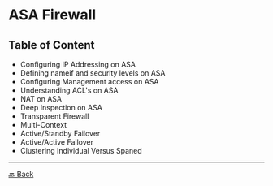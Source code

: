 # ASA Firewall

## Table of Content

* Configuring IP Addressing on ASA
* Defining nameif and security levels on ASA
* Configuring Management access on ASA
* Understanding ACL's on ASA
* NAT on ASA
* Deep Inspection on ASA
* Transparent Firewall
* Multi-Context
* Active/Standby Failover
* Active/Active Failover
* Clustering Individual Versus Spaned

---

[🔙 Back](../README.md)